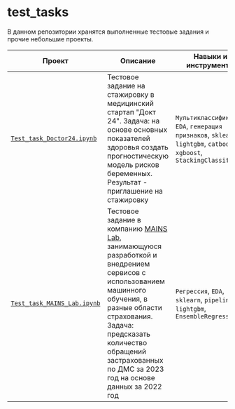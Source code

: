 # test_tasks

В данном репозитории хранятся выполненные тестовые задания и прочие небольшие проекты.

| **Проект**| **Описание**| **Навыки и инструменты**|
| ---- | ---- | ---- |
| [`Test_task_Doctor24.ipynb`](https://github.com/pzae/Test_tasks_and_mini_projects/tree/main/Test_task_Doctor24) | Тестовое задание на стажировку в медицинский стартап "Докт 24". Задача: на основе основных показателей здоровья создать прогностическую модель рисков беременных. Результат - приглашение на стажировку | `Мультиклассификация`, `EDA`, `генерация признаков`, `sklearn`, `lightgbm`, `catboost`, `xgboost`, `StackingClassifier` |
| [`Test_task_MAINS_Lab.ipynb`](https://github.com/pzae/Test_tasks_and_mini_projects/blob/main/Test_task_MAINS_Lab/Test_task_MAINS_Lab.ipynb) | Тестовое задание в компанию [MAINS Lab](https://mainslab.ai/), занимающуюся разработкой и внедрением сервисов с использованием машинного обучения, в разные области страхования. Задача: предсказать количество обращений застрахованных по ДМС за 2023 год на основе данных за 2022 год | `Регрессия`, `EDA`, `sklearn`, `pipeline`, `lightgbm`, `EnsembleRegressor` |
